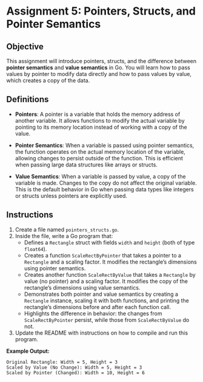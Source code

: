 # Assignment 5: Pointers, Structs, and Pointer Semantics

## Objective

This assignment will introduce pointers, structs, and the difference between **pointer semantics** and **value semantics** in Go. You will learn how to pass values by pointer to modify data directly and how to pass values by value, which creates a copy of the data.

## Definitions

- **Pointers**: A pointer is a variable that holds the memory address of another variable. It allows functions to modify the actual variable by pointing to its memory location instead of working with a copy of the value.

- **Pointer Semantics**: When a variable is passed using pointer semantics, the function operates on the actual memory location of the variable, allowing changes to persist outside of the function. This is efficient when passing large data structures like arrays or structs.

- **Value Semantics**: When a variable is passed by value, a copy of the variable is made. Changes to the copy do not affect the original variable. This is the default behavior in Go when passing data types like integers or structs unless pointers are explicitly used.

## Instructions

1. Create a file named `pointers_structs.go`.
2. Inside the file, write a Go program that:
   - Defines a `Rectangle` struct with fields `width` and `height` (both of type `float64`).
   - Creates a function `ScaleRectByPointer` that takes a pointer to a `Rectangle` and a scaling factor. It modifies the rectangle’s dimensions using pointer semantics.
   - Creates another function `ScaleRectByValue` that takes a `Rectangle` by value (no pointer) and a scaling factor. It modifies the copy of the rectangle’s dimensions using value semantics.
   - Demonstrates both pointer and value semantics by creating a `Rectangle` instance, scaling it with both functions, and printing the rectangle’s dimensions before and after each function call.
   - Highlights the difference in behavior: the changes from `ScaleRectByPointer` persist, while those from `ScaleRectByValue` do not.
3. Update the README with instructions on how to compile and run this program.

**Example Output:**

```
Original Rectangle: Width = 5, Height = 3
Scaled by Value (No Change): Width = 5, Height = 3
Scaled by Pointer (Changed): Width = 10, Height = 6
```
